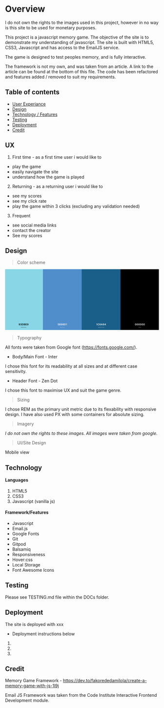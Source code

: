 # Overview

I do not own the rights to the images used in this project, however in no way is this site to be used for monetary purposes.

This project is a javascript memory game. The objective of the site is to demonstrate my understanding of javascript. The site is built with HTML5, CSS3, Javascript and has access to the EmailJS service.

The game is designed to test peoples memory, and is fully interactive.

The framework is not my own, and was taken from an article. A link to the article can be found at the bottom of this file. The code has been refactored and features added / removed to suit my requirements.

## Table of contents

* [User Experiance](#UX)
* [Design](#Design)
* [Technology / Features](#Technology)
* [Testing](#Testing)
* [Deployment](#Deployment)
* [Credit](#Credit)

## UX

1. First time - as a first time user i would like to

- play the game
- easily navigate the site
- understand how the game is played

2. Returning - as a returning user i would like to

- see my scores
- see my click rate
- play the game within 3 clicks (excluding any validation needed)

3. Frequent 

- see social media links
- contact the creator
- See my scores

## Design

> Color scheme

![image of my colour choices](assets/images/colour_palettes.png)

> Typography

All fonts were taken from Google font (https://fonts.google.com/).

- Body/Main Font - Inter

I chose this font for its readability at all sizes and at different case sensitivity.

- Header Font - Zen Dot

I chose this font to maximise UX and suit the game genre.

> Sizing

I chose REM as the primary unit metric due to its flexability with responsive design. I have also used PX with some containers for absolute sizing.

> Imagery

*I do not own the rights to these images. All images were taken from google.*

> UI/Site Design

Mobile view

## Technology

#### Languages

1. HTML5
2. CSS3
3. Javascript (vanilla js)

#### Framework/Features

- Javascript
- Email.js
- Google Fonts
- Git
- Gitpod
- Balsamiq
- Responsiveness
- Hover:css
- Local Storage
- Font Awesome Icons

## Testing

Please see TESTING.md file within the DOCs folder.

## Deployment

The site is deployed with xxx

- Deployment instructions below

1. 
2. 
3. 

## Credit

Memory Game Framework - https://dev.to/fakorededamilola/create-a-memory-game-with-js-1l9j

Email JS Framework was taken from the Code Institute Interactive Frontend Development module.



